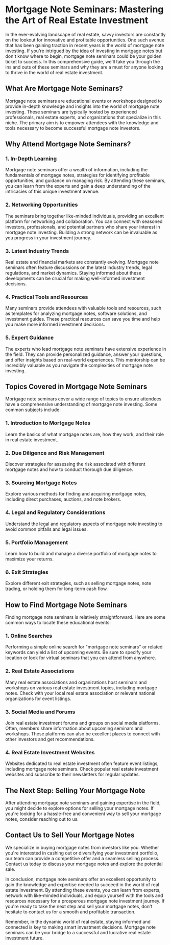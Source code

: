 # Mortgage Note Seminars: Mastering the Art of Real Estate Investment

In the ever-evolving landscape of real estate, savvy investors are constantly on the lookout for innovative and profitable opportunities. One such avenue that has been gaining traction in recent years is the world of mortgage note investing. If you're intrigued by the idea of investing in mortgage notes but don't know where to begin, mortgage note seminars could be your golden ticket to success. In this comprehensive guide, we'll take you through the ins and outs of these seminars and why they are a must for anyone looking to thrive in the world of real estate investment.

## What Are Mortgage Note Seminars?

Mortgage note seminars are educational events or workshops designed to provide in-depth knowledge and insights into the world of mortgage note investing. These seminars are typically hosted by experienced professionals, real estate experts, and organizations that specialize in this niche. The primary aim is to empower attendees with the knowledge and tools necessary to become successful mortgage note investors.

## Why Attend Mortgage Note Seminars?

### 1. In-Depth Learning

Mortgage note seminars offer a wealth of information, including the fundamentals of mortgage notes, strategies for identifying profitable opportunities, and guidance on managing risk. By attending these seminars, you can learn from the experts and gain a deep understanding of the intricacies of this unique investment avenue.

### 2. Networking Opportunities

The seminars bring together like-minded individuals, providing an excellent platform for networking and collaboration. You can connect with seasoned investors, professionals, and potential partners who share your interest in mortgage note investing. Building a strong network can be invaluable as you progress in your investment journey.

### 3. Latest Industry Trends

Real estate and financial markets are constantly evolving. Mortgage note seminars often feature discussions on the latest industry trends, legal regulations, and market dynamics. Staying informed about these developments can be crucial for making well-informed investment decisions.

### 4. Practical Tools and Resources

Many seminars provide attendees with valuable tools and resources, such as templates for analyzing mortgage notes, software solutions, and investment guides. These practical resources can save you time and help you make more informed investment decisions.

### 5. Expert Guidance

The experts who lead mortgage note seminars have extensive experience in the field. They can provide personalized guidance, answer your questions, and offer insights based on real-world experiences. This mentorship can be incredibly valuable as you navigate the complexities of mortgage note investing.

## Topics Covered in Mortgage Note Seminars

Mortgage note seminars cover a wide range of topics to ensure attendees have a comprehensive understanding of mortgage note investing. Some common subjects include:

### 1. Introduction to Mortgage Notes

Learn the basics of what mortgage notes are, how they work, and their role in real estate investment.

### 2. Due Diligence and Risk Management

Discover strategies for assessing the risk associated with different mortgage notes and how to conduct thorough due diligence.

### 3. Sourcing Mortgage Notes

Explore various methods for finding and acquiring mortgage notes, including direct purchases, auctions, and note brokers.

### 4. Legal and Regulatory Considerations

Understand the legal and regulatory aspects of mortgage note investing to avoid common pitfalls and legal issues.

### 5. Portfolio Management

Learn how to build and manage a diverse portfolio of mortgage notes to maximize your returns.

### 6. Exit Strategies

Explore different exit strategies, such as selling mortgage notes, note trading, or holding them for long-term cash flow.

## How to Find Mortgage Note Seminars

Finding mortgage note seminars is relatively straightforward. Here are some common ways to locate these educational events:

### 1. Online Searches

Performing a simple online search for "mortgage note seminars" or related keywords can yield a list of upcoming events. Be sure to specify your location or look for virtual seminars that you can attend from anywhere.

### 2. Real Estate Associations

Many real estate associations and organizations host seminars and workshops on various real estate investment topics, including mortgage notes. Check with your local real estate association or relevant national organizations for event listings.

### 3. Social Media and Forums

Join real estate investment forums and groups on social media platforms. Often, members share information about upcoming seminars and workshops. These platforms can also be excellent places to connect with other investors and get recommendations.

### 4. Real Estate Investment Websites

Websites dedicated to real estate investment often feature event listings, including mortgage note seminars. Check popular real estate investment websites and subscribe to their newsletters for regular updates.

## The Next Step: Selling Your Mortgage Note

After attending mortgage note seminars and gaining expertise in the field, you might decide to explore options for selling your mortgage notes. If you're looking for a hassle-free and convenient way to sell your mortgage notes, consider reaching out to us.

## **Contact Us to Sell Your Mortgage Notes**

We specialize in buying mortgage notes from investors like you. Whether you're interested in cashing out or diversifying your investment portfolio, our team can provide a competitive offer and a seamless selling process. Contact us today to discuss your mortgage notes and explore the potential sale.

In conclusion, mortgage note seminars offer an excellent opportunity to gain the knowledge and expertise needed to succeed in the world of real estate investment. By attending these events, you can learn from experts, network with like-minded individuals, and equip yourself with the tools and resources necessary for a prosperous mortgage note investment journey. If you're ready to take the next step and sell your mortgage notes, don't hesitate to contact us for a smooth and profitable transaction.

Remember, in the dynamic world of real estate, staying informed and connected is key to making smart investment decisions. Mortgage note seminars can be your bridge to a successful and lucrative real estate investment future.